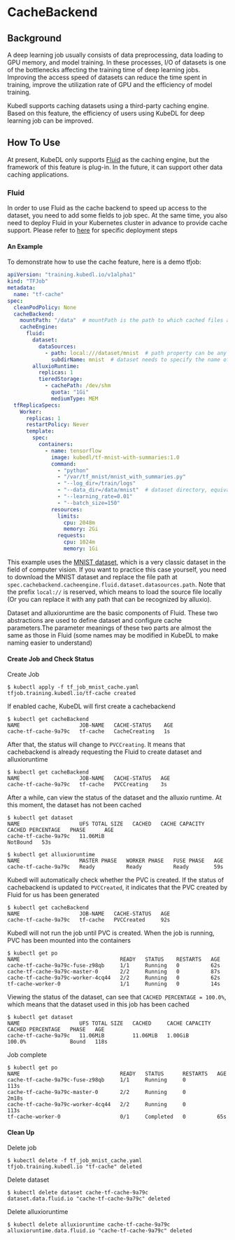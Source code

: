 # CacheBackend

## Background
A deep learning job usually consists of data preprocessing, data loading to GPU memory, and model training. In these processes, I/O of datasets is one of the bottlenecks affecting the training time of deep learning jobs. Improving the access speed of datasets can reduce the time spent in training, improve the utilization rate of GPU and the efficiency of model training.

Kubedl supports caching datasets using a third-party caching engine. Based on this feature, the efficiency of users using KubeDL for deep learning job can be improved. 

## How To Use

At present, KubeDL only supports [Fluid](https://github.com/fluid-cloudnative/fluid) as the caching engine, but the framework of this feature is plug-in. In the future, it can support other data caching applications.

### Fluid

In order to use Fluid as the cache backend to speed up access to the dataset, you need to add some fields to job spec. At the same time, you also need to deploy Fluid in your Kubernetes cluster in advance to provide cache support. Please refer to [here](https://github.com/fluid-cloudnative/fluid/blob/master/docs/en/userguide/install.md) for specific deployment steps

#### An Example

To demonstrate how to use the cache feature, here is a demo tfjob:

```yaml
apiVersion: "training.kubedl.io/v1alpha1"
kind: "TFJob"
metadata:
  name: "tf-cache"
spec:
  cleanPodPolicy: None  
  cacheBackend:
    mountPath: "/data"  # mountPath is the path to which cached files are mounted to the container
    cacheEngine:
      fluid:
        dataset:
          dataSources:
            - path: local:///dataset/mnist  # path property can be any legal UFS path acknowledged by Alluxio.
              subdirName: mnist  # dataset needs to specify the name of the file directory in the mount path
        alluxioRuntime:
          replicas: 1
          tieredStorage:
            - cachePath: /dev/shm
              quota: "1Gi"
              mediumType: MEM
  tfReplicaSpecs:
    Worker:
      replicas: 1 
      restartPolicy: Never
      template:
        spec:
          containers:
            - name: tensorflow
              image: kubedl/tf-mnist-with-summaries:1.0
              command:
                - "python"
                - "/var/tf_mnist/mnist_with_summaries.py"
                - "--log_dir=/train/logs"
                - "--data_dir=/data/mnist"  # dataset directory, equivalent to "mountPath + subdirName"
                - "--learning_rate=0.01"
                - "--batch_size=150"
              resources:
                limits:
                  cpu: 2048m
                  memory: 2Gi
                requests:
                  cpu: 1024m               
                  memory: 1Gi

```

This example uses the [MNIST dataset](http://yann.lecun.com/exdb/mnist/), which is a very classic dataset in the field of computer vision. If you want to practice this case yourself, you need to download the MNIST dataset and replace the file path at `spec.cachebackend.cacheengine.fluid.dataset.datasources.path`. Note that the prefix `local://` is reserved, which means to load the source file locally (Or you can replace it with any path that can be recognized by alluxio).

Dataset and alluxioruntime are the basic components of Fluid. These two abstractions are used to define dataset and configure cache parameters.The parameter meanings of these two parts are almost the same as those in Fluid (some names may be modified in KubeDL to make naming easier to understand)

#### Create Job and Check Status

Create Job

```shell
$ kubectl apply -f tf_job_mnist_cache.yaml 
tfjob.training.kubedl.io/tf-cache created
```

If enabled cache, KubeDL will first create a cachebackend

```shell
$ kubectl get cacheBackend
NAME                   JOB-NAME   CACHE-STATUS    AGE
cache-tf-cache-9a79c   tf-cache   CacheCreating   1s
```

After that, the status will change to `PVCCreating`. It means that cachebackend is already requesting the Fluid to create dataset and alluxioruntime

```shell
$ kubectl get cacheBackend
NAME                   JOB-NAME   CACHE-STATUS   AGE
cache-tf-cache-9a79c   tf-cache   PVCCreating    3s
```

After a while, can view the status of the dataset and the alluxio runtime. At this moment, the dataset has not been cached

```shell
$ kubectl get dataset
NAME                   UFS TOTAL SIZE   CACHED   CACHE CAPACITY   CACHED PERCENTAGE   PHASE      AGE
cache-tf-cache-9a79c   11.06MiB                                                       NotBound   53s

$ kubectl get alluxioruntime
NAME                   MASTER PHASE   WORKER PHASE   FUSE PHASE   AGE
cache-tf-cache-9a79c   Ready          Ready          Ready        59s
```

Kubedl will automatically check whether the PVC is created. If the status of cachebackend is updated to `PVCCreated`, it indicates that the PVC created by Fluid for us has been generated

```shell
$ kubectl get cacheBackend
NAME                   JOB-NAME   CACHE-STATUS   AGE
cache-tf-cache-9a79c   tf-cache   PVCCreated     92s
```

Kubedl will not run the job until PVC is created. When the job is running, PVC has been mounted into the containers

```shell
$ kubectl get po
NAME                                READY   STATUS    RESTARTS   AGE
cache-tf-cache-9a79c-fuse-z98qb     1/1     Running   0          62s
cache-tf-cache-9a79c-master-0       2/2     Running   0          87s
cache-tf-cache-9a79c-worker-4cq44   2/2     Running   0          62s
tf-cache-worker-0                   1/1     Running   0          14s
```

Viewing the status of the dataset, can see that `CACHED PERCENTAGE = 100.0%`, which means that the dataset used in this job has been cached

```shell
$ kubectl get dataset
NAME                   UFS TOTAL SIZE   CACHED     CACHE CAPACITY   CACHED PERCENTAGE   PHASE   AGE
cache-tf-cache-9a79c   11.06MiB         11.06MiB   1.00GiB          100.0%              Bound   118s
```

Job complete

```shell
$ kubectl get po
NAME                                READY   STATUS      RESTARTS   AGE
cache-tf-cache-9a79c-fuse-z98qb     1/1     Running     0          113s
cache-tf-cache-9a79c-master-0       2/2     Running     0          2m18s
cache-tf-cache-9a79c-worker-4cq44   2/2     Running     0          113s
tf-cache-worker-0                   0/1     Completed   0          65s
```

#### Clean Up

Delete job

```shell
$ kubectl delete -f tf_job_mnist_cache.yaml
tfjob.training.kubedl.io "tf-cache" deleted
```

Delete dataset

```shell
$ kubectl delete dataset cache-tf-cache-9a79c       
dataset.data.fluid.io "cache-tf-cache-9a79c" deleted
```

Delete alluxioruntime

```shell
$ kubectl delete alluxioruntime cache-tf-cache-9a79c                                                   
alluxioruntime.data.fluid.io "cache-tf-cache-9a79c" deleted
```

